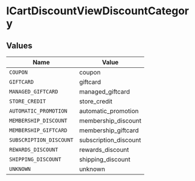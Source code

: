 # ICartDiscountViewDiscountCategory


## Values

| Name                    | Value                   |
| ----------------------- | ----------------------- |
| `COUPON`                | coupon                  |
| `GIFTCARD`              | giftcard                |
| `MANAGED_GIFTCARD`      | managed_giftcard        |
| `STORE_CREDIT`          | store_credit            |
| `AUTOMATIC_PROMOTION`   | automatic_promotion     |
| `MEMBERSHIP_DISCOUNT`   | membership_discount     |
| `MEMBERSHIP_GIFTCARD`   | membership_giftcard     |
| `SUBSCRIPTION_DISCOUNT` | subscription_discount   |
| `REWARDS_DISCOUNT`      | rewards_discount        |
| `SHIPPING_DISCOUNT`     | shipping_discount       |
| `UNKNOWN`               | unknown                 |